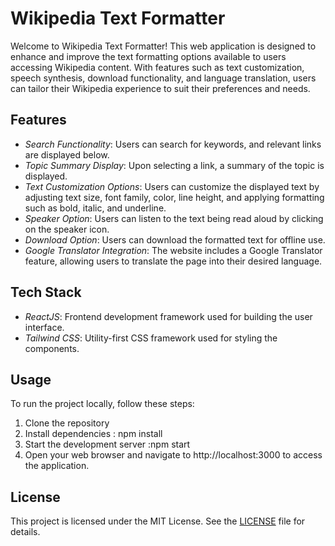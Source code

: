 # Wikipedia Text Formatter

Welcome to Wikipedia Text Formatter! This web application is designed to enhance and improve the text formatting options available to users accessing Wikipedia content. With features such as text customization, speech synthesis, download functionality, and language translation, users can tailor their Wikipedia experience to suit their preferences and needs.

## Features

- *Search Functionality*: Users can search for keywords, and relevant links are displayed below.
- *Topic Summary Display*: Upon selecting a link, a summary of the topic is displayed.
- *Text Customization Options*: Users can customize the displayed text by adjusting text size, font family, color, line height, and applying formatting such as bold, italic, and underline.
- *Speaker Option*: Users can listen to the text being read aloud by clicking on the speaker icon.
- *Download Option*: Users can download the formatted text for offline use.
- *Google Translator Integration*: The website includes a Google Translator feature, allowing users to translate the page into their desired language.

## Tech Stack

- *ReactJS*: Frontend development framework used for building the user interface.
- *Tailwind CSS*: Utility-first CSS framework used for styling the components.

## Usage

To run the project locally, follow these steps:

1. Clone the repository
2. Install dependencies : npm install
3. Start the development server :npm start
4. Open your web browser and navigate to http://localhost:3000 to access the application.


## License

This project is licensed under the MIT License. See the [LICENSE](LICENSE) file for details.
